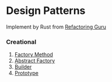 # Design Patterns
Implement by Rust from [Refactoring Guru](https://refactoring.guru/design-patterns/)

### Creational 
1. [Factory Method](creational/factory-method/)
2. [Abstract Factory](creational/abstract-factory/)
3. [Builder](creational/builder/)
4. [Prototype](creational/prototype/)